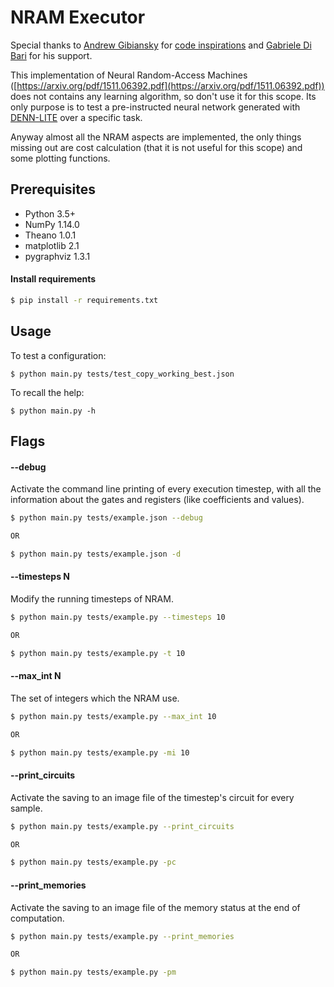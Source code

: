 NRAM Executor
=============

Special thanks to [Andrew Gibiansky](http://andrew.gibiansky.com) for
[code inspirations](https://github.com/gibiansky/experiments) and [Gabriele Di Bari](https://github.com/Gabriele91) for his support.

This implementation of Neural Random-Access Machines ([https://arxiv.org/pdf/1511.06392.pdf](https://arxiv.org/pdf/1511.06392.pdf)) does not contains any learning algorithm, so don't use it for this scope.
Its only purpose is to test a pre-instructed neural network generated with [DENN-LITE](https://github.com/Gabriele91/DENN-LITE) over a specific task.

Anyway almost all the NRAM aspects are implemented, the only things missing out are cost calculation (that it is not useful for this scope) and some plotting functions.

Prerequisites
-------------
- Python 3.5+
- NumPy 1.14.0
- Theano 1.0.1
- matplotlib 2.1
- pygraphviz 1.3.1
#### Install requirements 
```sh
$ pip install -r requirements.txt
```

Usage
-----
To test a configuration:

    $ python main.py tests/test_copy_working_best.json

To recall the help:

    $ python main.py -h

Flags
-----
#### --debug
Activate the command line printing of every execution timestep, with all
the information about the gates and registers (like coefficients and values).

```sh
$ python main.py tests/example.json --debug

OR

$ python main.py tests/example.json -d
```

#### --timesteps N
Modify the running timesteps of NRAM.
```sh
$ python main.py tests/example.py --timesteps 10

OR

$ python main.py tests/example.py -t 10
```

#### --max_int N
The set of integers which the NRAM use.
```sh
$ python main.py tests/example.py --max_int 10

OR

$ python main.py tests/example.py -mi 10
```

#### --print_circuits
Activate the saving to an image file of the timestep's circuit for every sample.
```sh
$ python main.py tests/example.py --print_circuits

OR

$ python main.py tests/example.py -pc
```

#### --print_memories
Activate the saving to an image file of the memory status at the end of computation.
```sh
$ python main.py tests/example.py --print_memories

OR

$ python main.py tests/example.py -pm
```
